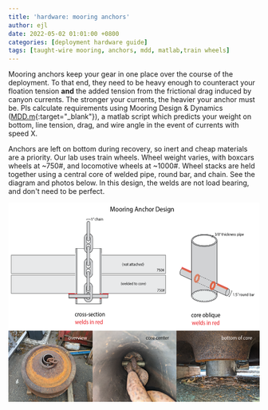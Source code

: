 ```yaml
---
title: 'hardware: mooring anchors'
author: ejl
date: 2022-05-02 01:01:00 +0800
categories: [deployment hardware guide]
tags: [taught-wire mooring, anchors, mdd, matlab,train wheels]
---
```

Mooring anchors keep your gear in one place over the course of the deployment. To that end, they need to be heavy enough to counteract your floation tension **and** the added tension from the frictional drag induced by canyon currents. The stronger your currents, the heavier your anchor must be. PIs calculate requirements using Mooring Design & Dynamics ([MDD.m](https://www.mathworks.com/matlabcentral/fileexchange/1629-mooring-design-and-dynamics){:target="\_blank"}), a matlab script which predicts your weight on bottom, line tension, drag, and wire angle in the event of currents with speed X.

Anchors are left on bottom during recovery, so inert and cheap materials are a priority. Our lab uses train wheels. Wheel weight varies, with boxcars wheels at ~750#, and locomotive wheels at ~1000#. Wheel stacks are held together using a central core of welded pipe, round bar, and chain. See the diagram and photos below. In this design, the welds are not load bearing, and don't need to be perfect.

<img src="https://raw.githubusercontent.com/evan-lahr/photos/main/mooringanchor.png" style="height: 400px; width:600px;"/>